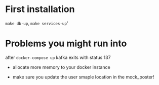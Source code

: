 # First installation
`make db-up`, `make services-up`'

# Problems you might run into
after `docker-compose up` kafka exits with status 137
- allocate more memory to your docker instance

- make sure you update the user smaple location in the mock_poster!
